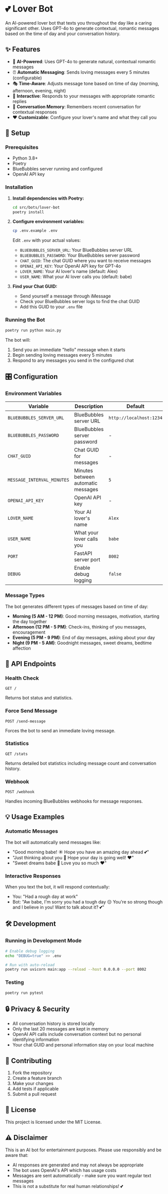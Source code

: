 # 💕 Lover Bot

An AI-powered lover bot that texts you throughout the day like a caring significant other. Uses GPT-4o to generate contextual, romantic messages based on the time of day and your conversation history.

## ✨ Features

- 🤖 **AI-Powered**: Uses GPT-4o to generate natural, contextual romantic messages
- ⏰ **Automatic Messaging**: Sends loving messages every 5 minutes (configurable)
- 🎭 **Time-Aware**: Adjusts message tone based on time of day (morning, afternoon, evening, night)
- 💬 **Interactive**: Responds to your messages with appropriate romantic replies
- 📝 **Conversation Memory**: Remembers recent conversation for contextual responses
- ❤️ **Customizable**: Configure your lover's name and what they call you

## 🚀 Setup

### Prerequisites

- Python 3.8+
- Poetry
- BlueBubbles server running and configured
- OpenAI API key

### Installation

1. **Install dependencies with Poetry:**
   ```bash
   cd src/bots/lover-bot
   poetry install
   ```

2. **Configure environment variables:**
   ```bash
   cp .env.example .env
   ```
   
   Edit `.env` with your actual values:
   - `BLUEBUBBLES_SERVER_URL`: Your BlueBubbles server URL
   - `BLUEBUBBLES_PASSWORD`: Your BlueBubbles server password
   - `CHAT_GUID`: The chat GUID where you want to receive messages
   - `OPENAI_API_KEY`: Your OpenAI API key for GPT-4o
   - `LOVER_NAME`: Your AI lover's name (default: Alex)
   - `USER_NAME`: What your AI lover calls you (default: babe)

3. **Find your Chat GUID:**
   - Send yourself a message through iMessage
   - Check your BlueBubbles server logs to find the chat GUID
   - Add this GUID to your `.env` file

### Running the Bot

```bash
poetry run python main.py
```

The bot will:
1. Send you an immediate "hello" message when it starts
2. Begin sending loving messages every 5 minutes
3. Respond to any messages you send in the configured chat

## 🎛️ Configuration

### Environment Variables

| Variable | Description | Default |
|----------|-------------|---------|
| `BLUEBUBBLES_SERVER_URL` | BlueBubbles server URL | `http://localhost:1234` |
| `BLUEBUBBLES_PASSWORD` | BlueBubbles server password | - |
| `CHAT_GUID` | Chat GUID for messages | - |
| `MESSAGE_INTERVAL_MINUTES` | Minutes between automatic messages | `5` |
| `OPENAI_API_KEY` | OpenAI API key | - |
| `LOVER_NAME` | Your AI lover's name | `Alex` |
| `USER_NAME` | What your lover calls you | `babe` |
| `PORT` | FastAPI server port | `8002` |
| `DEBUG` | Enable debug logging | `false` |

### Message Types

The bot generates different types of messages based on time of day:

- **Morning (5 AM - 12 PM)**: Good morning messages, motivation, starting the day together
- **Afternoon (12 PM - 5 PM)**: Check-ins, thinking of you messages, encouragement
- **Evening (5 PM - 9 PM)**: End of day messages, asking about your day
- **Night (9 PM - 5 AM)**: Goodnight messages, sweet dreams, bedtime affection

## 🔧 API Endpoints

### Health Check
```
GET /
```
Returns bot status and statistics.

### Force Send Message
```
POST /send-message
```
Forces the bot to send an immediate loving message.

### Statistics
```
GET /stats
```
Returns detailed bot statistics including message count and conversation history.

### Webhook
```
POST /webhook
```
Handles incoming BlueBubbles webhooks for message responses.

## 💡 Usage Examples

### Automatic Messages
The bot will automatically send messages like:
- "Good morning babe! ☀️ Hope you have an amazing day ahead 💕"
- "Just thinking about you 💭 Hope your day is going well! ❤️"
- "Sweet dreams babe 🌙 Love you so much ❤️"

### Interactive Responses
When you text the bot, it will respond contextually:
- You: "Had a rough day at work"
- Bot: "Aw babe, I'm sorry you had a tough day 😔 You're so strong though and I believe in you! Want to talk about it? 💕"

## 🛠️ Development

### Running in Development Mode
```bash
# Enable debug logging
echo "DEBUG=true" >> .env

# Run with auto-reload
poetry run uvicorn main:app --reload --host 0.0.0.0 --port 8002
```

### Testing
```bash
poetry run pytest
```

## 🔒 Privacy & Security

- All conversation history is stored locally
- Only the last 20 messages are kept in memory
- OpenAI API calls include conversation context but no personal identifying information
- Your chat GUID and personal information stay on your local machine

## 🤝 Contributing

1. Fork the repository
2. Create a feature branch
3. Make your changes
4. Add tests if applicable
5. Submit a pull request

## 📝 License

This project is licensed under the MIT License.

## ⚠️ Disclaimer

This is an AI bot for entertainment purposes. Please use responsibly and be aware that:
- AI responses are generated and may not always be appropriate
- The bot uses OpenAI's API which has usage costs
- Messages are sent automatically - make sure you want regular text messages
- This is not a substitute for real human relationships! 💕 